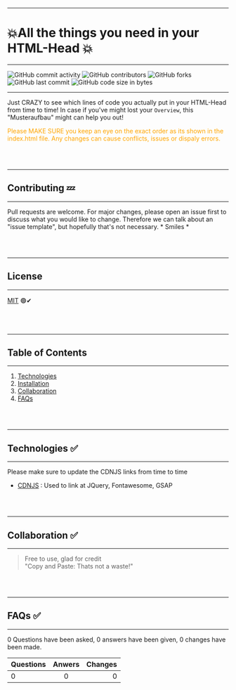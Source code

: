 ***
# 💥All the things you need in your HTML-Head 💥
---


![GitHub commit activity](https://img.shields.io/github/commit-activity/m/Svendolin/HTML-Head-Structuring?style=for-the-badge) ![GitHub contributors](https://img.shields.io/github/contributors/svendolin/HTML-Head-Structuring?style=for-the-badge) ![GitHub forks](https://img.shields.io/github/forks/Svendolin/HTML-Head-Structuring?color=pink&style=for-the-badge) ![GitHub last commit](https://img.shields.io/github/last-commit/Svendolin/HTML-Head-Structuring?style=for-the-badge) ![GitHub code size in bytes](https://img.shields.io/github/languages/code-size/Svendolin/HTML-Head-Structuring?color=yellow&style=for-the-badge)
***
Just CRAZY to see which lines of code you actually put in your HTML-Head from time to time! In case if you've might lost your ```Overview```, this "Musteraufbau" might can help you out!


<span style="color:orange"> Please MAKE SURE you keep an eye on the exact order as its shown in the index.html file. Any changes can cause conflicts, issues or dispaly errors.</span> 

<br />
<br />

***
## Contributing 💤
***

Pull requests are welcome. For major changes, please open an issue first to discuss what you would like to change.
Therefore we can talk about an "issue template", but hopefully that's not necessary. * Smiles *

<br />
<br />

***
## License
***
[MIT](https://choosealicense.com/licenses/mit/) 🟢✔

<br />
<br />

***
## Table of Contents
***
1. [Technologies](#technologies)
2. [Installation](#installation)
3. [Collaboration](#collaboration)
4. [FAQs](#faqs)

<br />
<br />

***
## Technologies ✅
***
 Please make sure to update the CDNJS links from time to time
* [CDNJS](https://cdnjs.com/) : Used to link at JQuery, Fontawesome, GSAP

<br />
<br />

***
## Collaboration ✅
***
> Free to use, glad for credit    
> "Copy and Paste: Thats not a waste!"

<br />
<br />

***
## FAQs ✅
***
0 Questions have been asked, 0 answers have been given, 0 changes have been made.

| Questions | Anwers | Changes |
|:--------------|:-------------:|--------------:|
| 0 | 0 | 0 |



